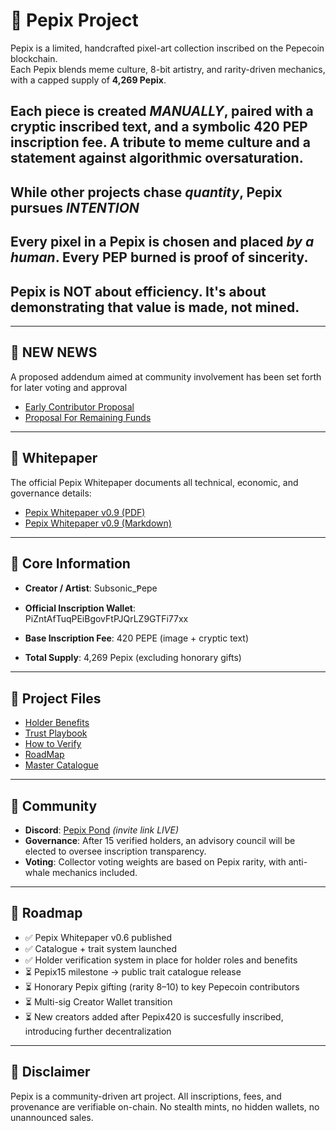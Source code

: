 # 🐸 Pepix Project

Pepix is a limited, handcrafted pixel-art collection inscribed on the Pepecoin blockchain.  
Each Pepix blends meme culture, 8-bit artistry, and rarity-driven mechanics, with a capped supply of **4,269 Pepix**.  

## Each piece is created *MANUALLY*, paired with a cryptic inscribed text, and a symbolic 420 PEP inscription fee. A tribute to meme culture and a statement against algorithmic oversaturation. 
## While other projects chase *quantity*, Pepix pursues *INTENTION*
## Every pixel in a Pepix is chosen and placed *by a human*. Every PEP burned is proof of sincerity.
## Pepix is NOT about efficiency. It's about demonstrating that value is made, not mined.

---

## 📢 NEW NEWS

A proposed addendum aimed at community involvement has been set forth for later voting and approval

- [Early Contributor Proposal](./EarlyCreatorProposal.md)
- [Proposal For Remaining Funds](./RemainingFundsProposal.md)

---

## 📑 Whitepaper

The official Pepix Whitepaper documents all technical, economic, and governance details:  

- [Pepix Whitepaper v0.9 (PDF)](./Pepix_Whitepaper_v0.9.pdf)  
- [Pepix Whitepaper v0.9 (Markdown)](./Pepix_Whitepaper_v0.9.md)  

---

## 📜 Core Information

- **Creator / Artist**: Subsonic_Ᵽepe  
- **Official Inscription Wallet**:  
PiZntAfTuqPEiBgovFtPJQrLZ9GTFi77xx

- **Base Inscription Fee**: 420 PEPE (image + cryptic text)  
- **Total Supply**: 4,269 Pepix (excluding honorary gifts)  

---

## 📒 Project Files
  
- [Holder Benefits](./HolderBenefits.md)   
- [Trust Playbook](./Trust_Playbook.md)
- [How to Verify](./How-To-Verify.md)
- [RoadMap](./Roadmap.md)
- [Master Catalogue](./PepixMasterCatalogue.md)

---

## 🌱 Community

- **Discord**: [Pepix Pond](https://discord.gg/ctBynnta) *(invite link LIVE)*  
- **Governance**: After 15 verified holders, an advisory council will be elected to oversee inscription transparency.  
- **Voting**: Collector voting weights are based on Pepix rarity, with anti-whale mechanics included.  

---

## 🔮 Roadmap

- ✅ Pepix Whitepaper v0.6 published  
- ✅ Catalogue + trait system launched
- ✅ Holder verification system in place for holder roles and benefits
- ⏳ Pepix15 milestone → public trait catalogue release  
- ⏳ Honorary Pepix gifting (rarity 8–10) to key Pepecoin contributors  
- ⏳ Multi-sig Creator Wallet transition
- ⏳ New creators added after Pepix420 is succesfully inscribed, introducing further decentralization

---

## 📌 Disclaimer

Pepix is a community-driven art project. All inscriptions, fees, and provenance are verifiable on-chain. No stealth mints, no hidden wallets, no unannounced sales.  
